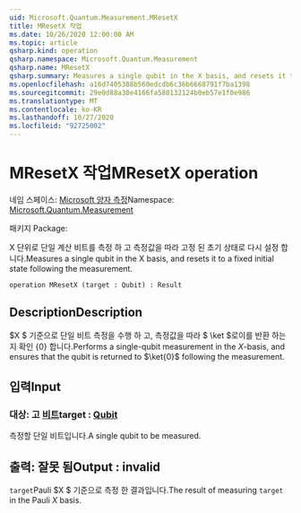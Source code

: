 ```yaml
---
uid: Microsoft.Quantum.Measurement.MResetX
title: MResetX 작업
ms.date: 10/26/2020 12:00:00 AM
ms.topic: article
qsharp.kind: operation
qsharp.namespace: Microsoft.Quantum.Measurement
qsharp.name: MResetX
qsharp.summary: Measures a single qubit in the X basis, and resets it to a fixed initial state following the measurement.
ms.openlocfilehash: a16d7405388b560edcdb6c36b6668791f7ba1398
ms.sourcegitcommit: 29e0d88a30e4166fa580132124b0eb57e1f0e986
ms.translationtype: MT
ms.contentlocale: ko-KR
ms.lasthandoff: 10/27/2020
ms.locfileid: "92725002"
---
```

# <a name="mresetx-operation"></a><span data-ttu-id="7f342-102">MResetX 작업</span><span class="sxs-lookup"><span data-stu-id="7f342-102">MResetX operation</span></span>

<span data-ttu-id="7f342-103">네임 스페이스: [Microsoft 양자 측정](xref:Microsoft.Quantum.Measurement)</span><span class="sxs-lookup"><span data-stu-id="7f342-103">Namespace: [Microsoft.Quantum.Measurement](xref:Microsoft.Quantum.Measurement)</span></span>

<span data-ttu-id="7f342-104">패키지 [](https://nuget.org/packages/)</span><span class="sxs-lookup"><span data-stu-id="7f342-104">Package: [](https://nuget.org/packages/)</span></span>


<span data-ttu-id="7f342-105">X 단위로 단일 계산 비트를 측정 하 고 측정값을 따라 고정 된 초기 상태로 다시 설정 합니다.</span><span class="sxs-lookup"><span data-stu-id="7f342-105">Measures a single qubit in the X basis, and resets it to a fixed initial state following the measurement.</span></span>

```qsharp
operation MResetX (target : Qubit) : Result
```


## <a name="description"></a><span data-ttu-id="7f342-106">Description</span><span class="sxs-lookup"><span data-stu-id="7f342-106">Description</span></span>

<span data-ttu-id="7f342-107">$X $ 기준으로 단일 비트 측정을 수행 하 고, 측정값을 따라 $ \ket $로이를 반환 하는지 확인 {0} 합니다.</span><span class="sxs-lookup"><span data-stu-id="7f342-107">Performs a single-qubit measurement in the $X$-basis, and ensures that the qubit is returned to $\ket{0}$ following the measurement.</span></span>

## <a name="input"></a><span data-ttu-id="7f342-108">입력</span><span class="sxs-lookup"><span data-stu-id="7f342-108">Input</span></span>

### <a name="target--qubit"></a><span data-ttu-id="7f342-109">대상: 고 [비트](xref:microsoft.quantum.lang-ref.qubit)</span><span class="sxs-lookup"><span data-stu-id="7f342-109">target : [Qubit](xref:microsoft.quantum.lang-ref.qubit)</span></span>

<span data-ttu-id="7f342-110">측정할 단일 비트입니다.</span><span class="sxs-lookup"><span data-stu-id="7f342-110">A single qubit to be measured.</span></span>



## <a name="output--__invalidresult__"></a><span data-ttu-id="7f342-111">출력: __잘못 <Result> 됨__</span><span class="sxs-lookup"><span data-stu-id="7f342-111">Output : __invalid<Result>__</span></span>

<span data-ttu-id="7f342-112">`target`Pauli $X $ 기준으로 측정 한 결과입니다.</span><span class="sxs-lookup"><span data-stu-id="7f342-112">The result of measuring `target` in the Pauli $X$ basis.</span></span>